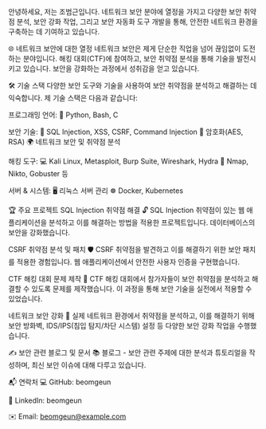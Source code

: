 안녕하세요, 저는 조범근입니다. 네트워크 보안 분야에 열정을 가지고 다양한 보안 취약점 분석, 보안 강화 작업, 그리고 보안 자동화 도구 개발을 통해, 안전한 네트워크 환경을 구축하는 데 기여하고 있습니다.

🌐 네트워크 보안에 대한 열정
네트워크 보안은 제게 단순한 직업을 넘어 끊임없이 도전하는 분야입니다. 해킹 대회(CTF)에 참여하고, 보안 취약점 분석을 통해 기술을 발전시키고 있습니다. 보안을 강화하는 과정에서 성취감을 얻고 있습니다.

🛠️ 기술 스택
다양한 보안 도구와 기술을 사용하여 보안 취약점을 분석하고 해결하는 데 익숙합니다. 제 기술 스택은 다음과 같습니다:

프로그래밍 언어:
🐍 Python, Bash, C

보안 기술:
🔐 SQL Injection, XSS, CSRF, Command Injection
🔑 암호화(AES, RSA)
🌍 네트워크 보안 및 취약점 분석

해킹 도구:
💻 Kali Linux, Metasploit, Burp Suite, Wireshark, Hydra
🧰 Nmap, Nikto, Gobuster 등

서버 & 시스템:
🖥️ 리눅스 서버 관리
☸️ Docker, Kubernetes

🏆 주요 프로젝트
SQL Injection 취약점 해결
🔓 SQL Injection 취약점이 있는 웹 애플리케이션을 분석하고 이를 해결하는 방법을 적용한 프로젝트입니다. 데이터베이스의 보안을 강화했습니다.

CSRF 취약점 분석 및 패치
🛡️ CSRF 취약점을 발견하고 이를 해결하기 위한 보안 패치를 적용한 경험입니다. 웹 애플리케이션에서 안전한 사용자 인증을 구현했습니다.

CTF 해킹 대회 문제 제작
🧩 CTF 해킹 대회에서 참가자들이 보안 취약점을 분석하고 해결할 수 있도록 문제를 제작했습니다. 이 과정을 통해 보안 기술을 실전에서 적용할 수 있었습니다.

네트워크 보안 강화
🏰 실제 네트워크 환경에서 취약점을 분석하고, 이를 해결하기 위해 보안 방화벽, IDS/IPS(침입 탐지/차단 시스템) 설정 등 다양한 보안 강화 작업을 수행했습니다.

✍️ 보안 관련 블로그 및 문서
📚 블로그 - 보안 관련 주제에 대한 분석과 튜토리얼을 작성하며, 최신 보안 이슈에 대해 다루고 있습니다.

📬 연락처
💻 GitHub: beomgeun

🔗 LinkedIn: beomgeun

✉️ Email: beomgeun@example.com

